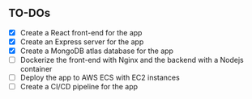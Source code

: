 ## TO-DOs

- [X] Create a React front-end for the app
- [X] Create an Express server for the app
- [X] Create a MongoDB atlas database for the app
- [ ] Dockerize the front-end with Nginx and the backend with a Nodejs container
- [ ] Deploy the app to AWS ECS with EC2 instances
- [ ] Create a CI/CD pipeline for the app